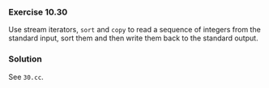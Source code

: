 ### Exercise 10.30

Use stream iterators, `sort` and `copy` to read a sequence of integers from the
standard input, sort them and then write them back to the standard output.

### Solution

See `30.cc`.
